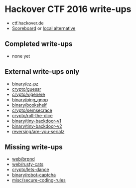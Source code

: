 # Hackover CTF 2016 write-ups

* ctf.hackover.de
* [Scoreboard](https://ctf.hackover.de/ranking/) or [local alternative](scoreboard.txt)

## Completed write-ups

* none yet

## External write-ups only

* [binary/ez-pz](binary/ez-pz)
* [crypto/guessr](crypto/guessr)
* [crypto/vigenere](crypto/vigenere)
* [binary/ping_gnop](binary/ping_gnop)
* [binary/bookshelf](binary/bookshelf)
* [crypto/semsecrace](crypto/semsecrace)
* [crypto/roll-the-dice](crypto/roll-the-dice)
* [binary/tiny-backdoor-v1](binary/tiny-backdoor-v1)
* [binary/tiny-backdoor-v2](binary/tiny-backdoor-v2)
* [reversing/are-you-serialz](reversing/are-you-serialz)

## Missing write-ups

* [web/brpnd](web/brpnd)
* [web/rusty-cats](web/rusty-cats)
* [crypto/lets-dance](crypto/lets-dance)
* [binary/robot-captcha](binary/robot-captcha)
* [misc/secure-coding-rules](misc/secure-coding-rules)
